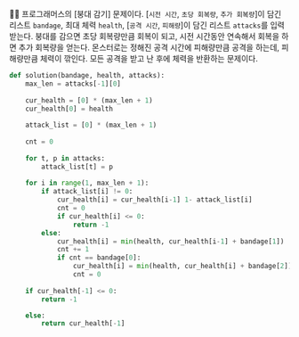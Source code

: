 🧑‍💻 프로그래머스의 [붕대 감기] 문제이다.  [`시전 시간`, `초당 회복량`, `추가 회복량`]이 담긴 리스트 `bandage`, 최대 체력 `health`,  [`공격 시간`, `피해량`]이 담긴 리스트 `attacks`를 입력 받는다. 붕대를 감으면 초당 회복량만큼 회복이 되고, 시전 시간동안 연속해서 회복을 하면 추가 회복량을 얻는다. 몬스터로는 정해진 공격 시간에 피해량만큼 공격을 하는데, 피해량만큼 체력이 깎인다. 모든 공격을 받고 난 후에 체력을 반환하는 문제이다.

```python
def solution(bandage, health, attacks):
    max_len = attacks[-1][0]
    
    cur_health = [0] * (max_len + 1)
    cur_health[0] = health
    
    attack_list = [0] * (max_len + 1)
    
    cnt = 0
    
    for t, p in attacks:
        attack_list[t] = p
        
    for i in range(1, max_len + 1):
        if attack_list[i] != 0: 
            cur_health[i] = cur_health[i-1] 1- attack_list[i]
            cnt = 0
            if cur_health[i] <= 0:
                return -1
        else:
            cur_health[i] = min(health, cur_health[i-1] + bandage[1])
            cnt += 1
            if cnt == bandage[0]:
                cur_health[i] = min(health, cur_health[i] + bandage[2])
                cnt = 0
                
    if cur_health[-1] <= 0:
        return -1

    else:
        return cur_health[-1]
```

